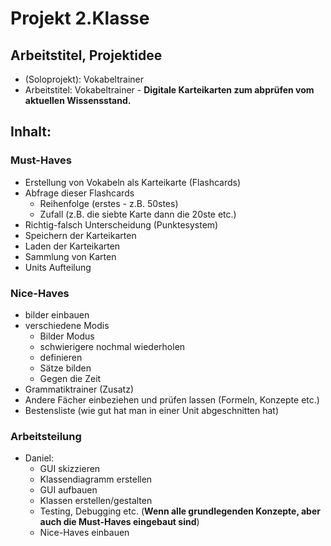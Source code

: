# Projekt 2.Klasse
## Arbeitstitel, Projektidee
 - (Soloprojekt): Vokabeltrainer
 - Arbeitstitel: Vokabeltrainer - **Digitale Karteikarten zum abprüfen vom aktuellen Wissensstand.**


## Inhalt:
### Must-Haves
 - Erstellung von Vokabeln als Karteikarte (Flashcards)
 - Abfrage dieser Flashcards
    - Reihenfolge (erstes - z.B. 50stes)
    - Zufall (z.B. die siebte Karte dann die 20ste etc.)
 - Richtig-falsch Unterscheidung (Punktesystem)
 - Speichern der Karteikarten
 - Laden der Karteikarten
 - Sammlung von Karten
 - Units Aufteilung
 

### Nice-Haves
 - bilder einbauen
 - verschiedene Modis
    - Bilder Modus
    - schwierigere nochmal wiederholen
    - definieren
    - Sätze bilden
    - Gegen die Zeit
 - Grammatiktrainer (Zusatz)
 - Andere Fächer einbeziehen und prüfen lassen (Formeln, Konzepte etc.)
 - Bestensliste (wie gut hat man in einer Unit abgeschnitten hat)

### Arbeitsteilung
 - Daniel: 
    - GUI skizzieren
    - Klassendiagramm erstellen
    - GUI aufbauen
    - Klassen erstellen/gestalten
    - Testing, Debugging etc. (**Wenn alle grundlegenden Konzepte, aber auch die Must-Haves eingebaut sind**)
    - Nice-Haves einbauen


